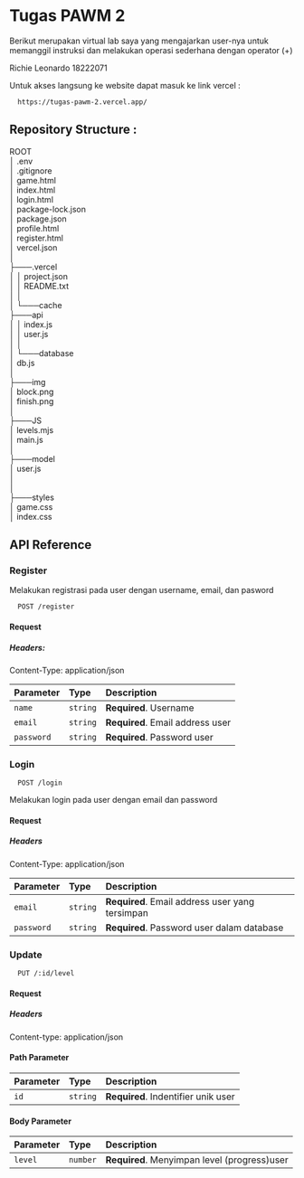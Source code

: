 
# Tugas PAWM 2

Berikut merupakan virtual lab saya yang mengajarkan user-nya untuk memanggil instruksi dan melakukan operasi sederhana dengan operator (+)

Richie Leonardo 18222071

Untuk akses langsung ke website dapat masuk ke link vercel :

```url
  https://tugas-pawm-2.vercel.app/	

```

## Repository Structure :
ROOT\
│   .env\
│   .gitignore\
│   game.html\
│   index.html\
│   login.html\
│   package-lock.json\
│   package.json\
│   profile.html\
│   register.html\
│   vercel.json\
│\
├───.vercel\
│   │   project.json\
│   │   README.txt\
│   │\
│   └───cache\
├───api\
│   │   index.js\
│   │   user.js\
│   │\
│   └───database\
│        db.js\
│\
├───img\
│       block.png\
│       finish.png    
│\
├───JS\
│       levels.mjs\
│       main.js\
│\
├───model\
│       user.js\
│\
│\
├───styles\
│        game.css\
│        index.css

## API Reference

### Register

Melakukan registrasi pada user dengan username, email, dan pasword

```http
  POST /register
```

#### Request
##### Headers:
Content-Type: application/json

| Parameter | Type     | Description                         |
| :-------- | :------- | :-----------------------------------|
| `name`    | `string` | **Required**. Username              |
| `email`   | `string` | **Required**. Email address user    |
| `password`| `string` | **Required**. Password user         |

### Login

```http
  POST /login
```
Melakukan login pada user dengan email dan password
#### Request
##### Headers
Content-Type: application/json

| Parameter | Type     | Description                         |
| :-------- | :------- | :-----------------------------------|
| `email`   | `string` | **Required**. Email address user yang tersimpan   |
| `password`| `string` | **Required**. Password user dalam database       |

### Update

```http
  PUT /:id/level
```

#### Request
##### Headers
Content-type: application/json

#### Path Parameter

| Parameter | Type     | Description                         |
| :-------- | :------- | :-----------------------------------|
| `id`    | `string` | **Required**. Indentifier unik user            |

#### Body Parameter

| Parameter | Type     | Description                         |
| :-------- | :------- | :-----------------------------------|
| `level`    | `number` | **Required**. Menyimpan level (progress)user          |

